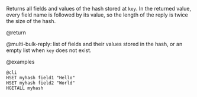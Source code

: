 Returns all fields and values of the hash stored at `key`.
In the returned value, every field name is followed by its value, so the length
of the reply is twice the size of the hash.

@return

@multi-bulk-reply: list of fields and their values stored in the hash, or an
empty list when `key` does not exist.

@examples

    @cli
    HSET myhash field1 "Hello"
    HSET myhash field2 "World"
    HGETALL myhash

